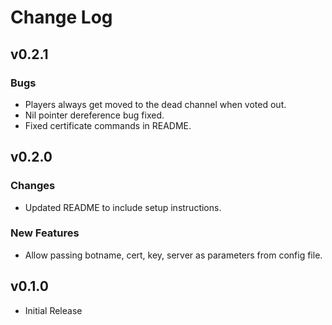 # Change Log

## v0.2.1
### Bugs
- Players always get moved to the dead channel when voted out.
- Nil pointer dereference bug fixed.
- Fixed certificate commands in README.


## v0.2.0
### Changes
- Updated README to include setup instructions.

### New Features
- Allow passing botname, cert, key, server as parameters from config file.


## v0.1.0
- Initial Release
